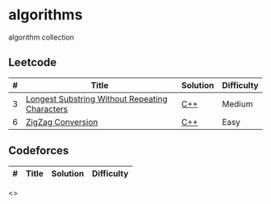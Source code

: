 # algorithms
algorithm collection

## Leetcode
| # | Title | Solution | Difficulty |
|---| ----- | -------- | ---------- |
| 3 | [Longest Substring Without Repeating Characters](https://leetcode.com/problems/longest-substring-without-repeating-characters/#/description) | [C++](./leetcode/3.cpp) | Medium | 
| 6 | [ZigZag Conversion](https://leetcode.com/problems/zigzag-conversion/#/description) | [C++](./leetcode/6.cpp) | Easy |

## Codeforces
| # | Title | Solution | Difficulty |
|---| ----- | -------- | ---------- |

<>
